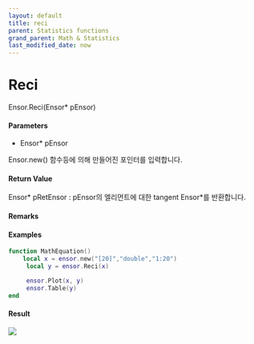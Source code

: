 ```yaml
---
layout: default
title: reci
parent: Statistics functions
grand_parent: Math & Statistics
last_modified_date: now
---
```


# Reci

Ensor.Reci\(Ensor\* pEnsor\)

#### Parameters

* Ensor\* pEnsor

Ensor.new\(\) 함수등에 의해 만들어진 포인터를 입력합니다.

#### Return Value

Ensor\* pRetEnsor : pEnsor의 엘리먼트에 대한 tangent Ensor\*를 반환합니다.

#### Remarks

#### Examples

```lua
function MathEquation()
    local x = ensor.new("[20]","double","1:20")
     local y = ensor.Reci(x)

     ensor.Plot(x, y)
     ensor.Table(y)
end
```

#### Result

![](./MathAPI/ReciResult.png)
